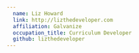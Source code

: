 ```yaml
---
  name: Liz Howard
  link: http://lizthedeveloper.com
  affiliation: Galvanize
  occupation_title: Curriculum Developer
  github: lizthedeveloper
---
```


